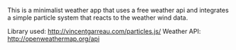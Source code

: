 This is a minimalist weather app that uses a free weather api and integrates a simple particle system that reacts to the weather wind data.

Library used: http://vincentgarreau.com/particles.js/
Weather API: http://openweathermap.org/api